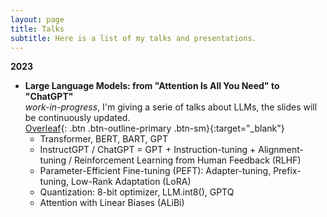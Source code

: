```yaml
---
layout: page
title: Talks
subtitle: Here is a list of my talks and presentations.
---
```



**2023**

- **Large Language Models: from "Attention Is All You Need" to "ChatGPT"**   
  *work-in-progress*, I'm giving a serie of talks about LLMs, the slides will be continuously updated.  
  [Overleaf](https://www.overleaf.com/read/rvwwvvwmxvyc){: .btn .btn-outline-primary .btn-sm}{:target="_blank"}
  - Transformer, BERT, BART, GPT 
  - InstructGPT / ChatGPT = GPT + Instruction-tuning + Alignment-tuning / Reinforcement Learning from Human Feedback (RLHF) 
  - Parameter-Efficient Fine-tuning (PEFT): Adapter-tuning, Prefix-tuning, Low-Rank Adaptation (LoRA)  
  - Quantization: 8-bit optimizer, LLM.int8(), GPTQ
  - Attention with Linear Biases (ALiBi)  
 
